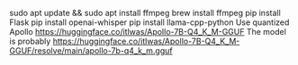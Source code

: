 sudo apt update && sudo apt install ffmpeg 
brew install ffmpeg
pip install Flask
pip install openai-whisper
pip install llama-cpp-python
Use quantized Apollo https://huggingface.co/itlwas/Apollo-7B-Q4_K_M-GGUF
The model is probably https://huggingface.co/itlwas/Apollo-7B-Q4_K_M-GGUF/resolve/main/apollo-7b-q4_k_m.gguf